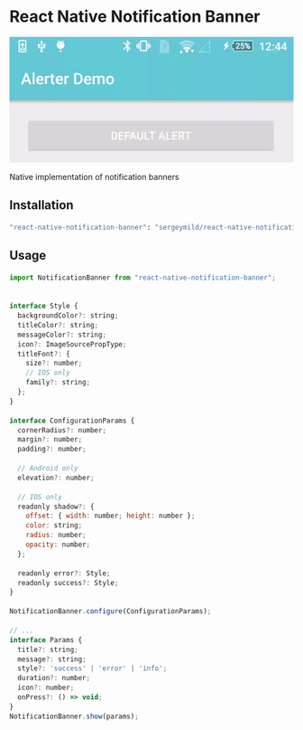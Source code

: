 # React Native Notification Banner

![React Native Bottom Sheet](./preview.gif)

Native implementation of notification banners

## Installation

```sh
"react-native-notification-banner": "sergeymild/react-native-notification-banner#0.8.7"
```

## Usage

```js
import NotificationBanner from "react-native-notification-banner";


interface Style {
  backgroundColor?: string;
  titleColor?: string;
  messageColor?: string;
  icon?: ImageSourcePropType;
  titleFont?: {
    size?: number;
    // IOS only
    family?: string;
  };
}

interface ConfigurationParams {
  cornerRadius?: number;
  margin?: number;
  padding?: number;

  // Android only
  elevation?: number;

  // IOS only
  readonly shadow?: {
    offset: { width: number; height: number };
    color: string;
    radius: number;
    opacity: number;
  };

  readonly error?: Style;
  readonly success?: Style;
}

NotificationBanner.configure(ConfigurationParams);

// ...
interface Params {
  title?: string;
  message?: string;
  style?: 'success' | 'error' | 'info';
  duration?: number;
  icon?: number;
  onPress?: () => void;
}
NotificationBanner.show(params);
```
